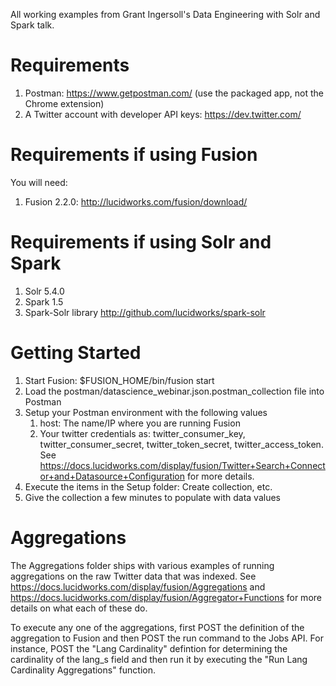 All working examples from Grant Ingersoll's Data Engineering with Solr and Spark talk.

Requirements
==============

1. Postman: https://www.getpostman.com/ (use the packaged app, not the Chrome extension)
1. A Twitter account with developer API keys: https://dev.twitter.com/


Requirements if using Fusion
==============

You will need:

1. Fusion 2.2.0: http://lucidworks.com/fusion/download/ 


Requirements if using Solr and Spark
==============

1. Solr 5.4.0
1. Spark 1.5
1. Spark-Solr library http://github.com/lucidworks/spark-solr


Getting Started
==============

1. Start Fusion: $FUSION_HOME/bin/fusion start
1. Load the postman/datascience_webinar.json.postman_collection file into Postman
1. Setup your Postman environment with the following values
   1. host: The name/IP where you are running Fusion
   1. Your twitter credentials as: twitter_consumer_key, twitter_consumer_secret, twitter_token_secret, twitter_access_token.  See https://docs.lucidworks.com/display/fusion/Twitter+Search+Connector+and+Datasource+Configuration for more details.
1. Execute the items in the Setup folder: Create collection, etc.
1. Give the collection a few minutes to populate with data values


Aggregations
==============

The Aggregations folder ships with various examples of running aggregations on the raw Twitter data that was indexed.  See https://docs.lucidworks.com/display/fusion/Aggregations and https://docs.lucidworks.com/display/fusion/Aggregator+Functions for more details on what each of these do.

To execute any one of the aggregations, first POST the definition of the aggregation to Fusion and then POST the run command to the Jobs API.  For instance, POST the "Lang Cardinality" defintion for determining the cardinality of the lang_s field and then run it by executing the "Run Lang Cardinality Aggregations" function.
